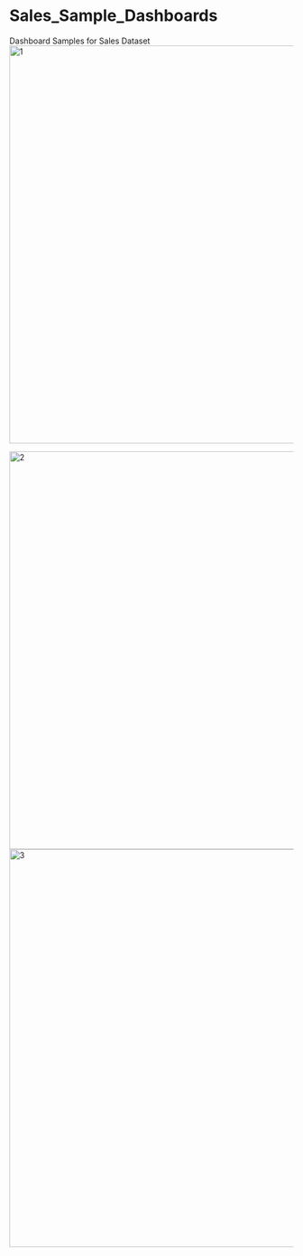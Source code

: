 # Sales_Sample_Dashboards
Dashboard Samples for Sales Dataset
<img width="704" alt="1" src="https://github.com/g7-aurav/Sales_Sample_Dashboards/assets/119726457/575b11fd-8aac-4d00-a0d3-6a07a844c61f">

<img width="704" alt="2" src="https://github.com/g7-aurav/Sales_Sample_Dashboards/assets/119726457/559a3dc9-0095-4a61-9e73-514fc1236a20">

<img width="704" alt="3" src="https://github.com/g7-aurav/Sales_Sample_Dashboards/assets/119726457/8798a7f3-1307-4f69-9ed3-4ef4a9b33a28">
